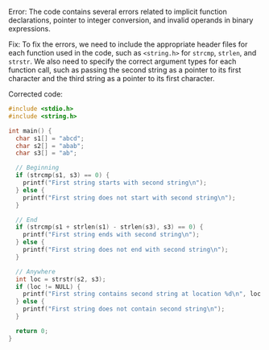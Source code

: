 Error: The code contains several errors related to implicit function declarations, pointer to integer conversion, and invalid operands in binary expressions.

Fix: To fix the errors, we need to include the appropriate header files for each function used in the code, such as `<string.h>` for `strcmp`, `strlen`, and `strstr`. We also need to specify the correct argument types for each function call, such as passing the second string as a pointer to its first character and the third string as a pointer to its first character.

Corrected code:
```c
#include <stdio.h>
#include <string.h>

int main() {
  char s1[] = "abcd";
  char s2[] = "abab";
  char s3[] = "ab";

  // Beginning
  if (strcmp(s1, s3) == 0) {
    printf("First string starts with second string\n");
  } else {
    printf("First string does not start with second string\n");
  }

  // End
  if (strcmp(s1 + strlen(s1) - strlen(s3), s3) == 0) {
    printf("First string ends with second string\n");
  } else {
    printf("First string does not end with second string\n");
  }

  // Anywhere
  int loc = strstr(s2, s3);
  if (loc != NULL) {
    printf("First string contains second string at location %d\n", loc - s2);
  } else {
    printf("First string does not contain second string\n");
  }

  return 0;
}
```
